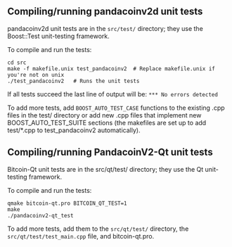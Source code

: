 Compiling/running pandacoinv2d unit tests
------------------------------------

pandacoinv2d unit tests are in the `src/test/` directory; they
use the Boost::Test unit-testing framework.

To compile and run the tests:

	cd src
	make -f makefile.unix test_pandacoinv2  # Replace makefile.unix if you're not on unix
	./test_pandacoinv2   # Runs the unit tests

If all tests succeed the last line of output will be:
`*** No errors detected`

To add more tests, add `BOOST_AUTO_TEST_CASE` functions to the existing
.cpp files in the test/ directory or add new .cpp files that
implement new BOOST_AUTO_TEST_SUITE sections (the makefiles are
set up to add test/*.cpp to test_pandacoinv2 automatically).


Compiling/running PandacoinV2-Qt unit tests
---------------------------------------

Bitcoin-Qt unit tests are in the src/qt/test/ directory; they
use the Qt unit-testing framework.

To compile and run the tests:

	qmake bitcoin-qt.pro BITCOIN_QT_TEST=1
	make
	./pandacoinv2-qt_test

To add more tests, add them to the `src/qt/test/` directory,
the `src/qt/test/test_main.cpp` file, and bitcoin-qt.pro.
